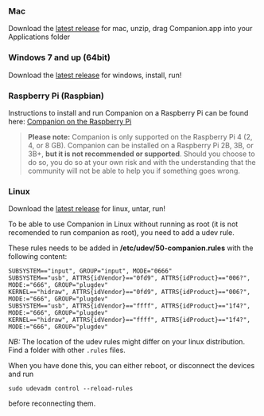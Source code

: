 ### Mac

Download the [latest release](https://github.com/bitfocus/companion/releases) for mac, unzip, drag Companion.app into your Applications folder

### Windows 7 and up (64bit)

Download the [latest release](https://github.com/bitfocus/companion/releases) for windows, install, run!

### Raspberry Pi (Raspbian)

Instructions to install and run Companion on a Raspberry Pi can be found here: [Companion on the Raspberry Pi](https://github.com/bitfocus/companion/wiki/Companion-on-the-Raspberry-Pi)

> **Please note:** Companion is only supported on the Raspberry Pi 4 (2, 4, or 8 GB). Companion can be installed on a Raspberry Pi 2B, 3B, or 3B+, **but it is not recommended or supported**. Should you choose to do so, you do so at your own risk and with the understanding that the community will not be able to help you if something goes wrong.

### Linux

Download the [latest release](https://github.com/bitfocus/companion/releases) for linux, untar, run!

To be able to use Companion in Linux without running as root (it is not recomended to run companion as root), you need to add a udev rule.

These rules needs to be added in **/etc/udev/50-companion.rules** with the following content:

```
SUBSYSTEM=="input", GROUP="input", MODE="0666"
SUBSYSTEM=="usb", ATTRS{idVendor}=="0fd9", ATTRS{idProduct}=="006?", MODE:="666", GROUP="plugdev"
KERNEL=="hidraw", ATTRS{idVendor}=="0fd9", ATTRS{idProduct}=="006?", MODE:="666", GROUP="plugdev"
SUBSYSTEM=="usb", ATTRS{idVendor}=="ffff", ATTRS{idProduct}=="1f4?", MODE:="666", GROUP="plugdev"
KERNEL=="hidraw", ATTRS{idVendor}=="ffff", ATTRS{idProduct}=="1f4?", MODE:="666", GROUP="plugdev"
```

_NB:_ The location of the udev rules might differ on your linux distribution. Find a folder with other `.rules` files.

When you have done this, you can either reboot, or disconnect the devices and run

```
sudo udevadm control --reload-rules
```

before reconnecting them.
